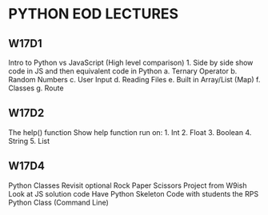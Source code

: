 # PYTHON EOD LECTURES

## W17D1

Intro to Python vs JavaScript (High level comparison)
    1. Side by side show code in JS and then equivalent code in Python
        a. Ternary Operator
        b. Random Numbers
        c. User Input
        d. Reading Files
        e. Built in Array/List (Map)
        f. Classes
        g. Route


## W17D2

The help() function
Show help function run on:
    1. Int
    2. Float
    3. Boolean
    4. String
    5. List


## W17D4

Python Classes
    Revisit optional Rock Paper Scissors Project from W9ish
    Look at JS solution code
    Have Python Skeleton
    Code with students the RPS Python Class (Command Line)